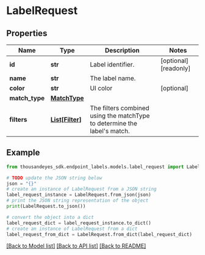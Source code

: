 # LabelRequest


## Properties

Name | Type | Description | Notes
------------ | ------------- | ------------- | -------------
**id** | **str** | Label identifier. | [optional] [readonly] 
**name** | **str** | The label name. | 
**color** | **str** | UI color | [optional] 
**match_type** | [**MatchType**](MatchType.md) |  | 
**filters** | [**List[Filter]**](Filter.md) | The filters combined using the matchType to determine the label&#39;s match. | 

## Example

```python
from thousandeyes_sdk.endpoint_labels.models.label_request import LabelRequest

# TODO update the JSON string below
json = "{}"
# create an instance of LabelRequest from a JSON string
label_request_instance = LabelRequest.from_json(json)
# print the JSON string representation of the object
print(LabelRequest.to_json())

# convert the object into a dict
label_request_dict = label_request_instance.to_dict()
# create an instance of LabelRequest from a dict
label_request_from_dict = LabelRequest.from_dict(label_request_dict)
```
[[Back to Model list]](../README.md#documentation-for-models) [[Back to API list]](../README.md#documentation-for-api-endpoints) [[Back to README]](../README.md)



